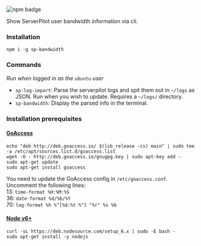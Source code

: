 ![npm badge](https://badge.fury.io/js/sp-bandwidth.svg)

Show ServerPilot user bandwidth information via cli.

### Installation

`npm i -g sp-bandwidth`

### Commands

_Run when logged in as the `ubuntu` user_

- `sp-log-import`: Parse the serverpilot logs and spit them out in `~/logs` as JSON. Run when you wish to update. Requires a `~/logs/` directory.  
- `sp-bandwidth`: Display the parsed info in the terminal.

### Installation prerequisites

#### [GoAccess](https://github.com/allinurl/goaccess)

```
echo "deb http://deb.goaccess.io/ $(lsb_release -cs) main" | sudo tee -a /etc/apt/sources.list.d/goaccess.list
wget -O - http://deb.goaccess.io/gnugpg.key | sudo apt-key add -
sudo apt-get update
sudo apt-get install goaccess
```

You need to update the GoAccess config in `/etc/goaccess.conf`.  
Uncomment the following lines:  
13: `time-format %H:%M:%S`  
36: `date-format %d/%b/%Y`  
70: `log-format %h %^[%d:%t %^] "%r" %s %b`  

#### [Node v6+](https://nodejs.org/en/download/package-manager/)
```
curl -sL https://deb.nodesource.com/setup_6.x | sudo -E bash -
sudo apt-get install -y nodejs
```
